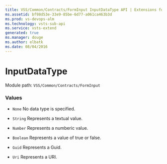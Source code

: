 ```yaml
---
title: VSS/Common/Contracts/FormInput InputDataType API | Extensions for Visual Studio Team Services
ms.assetid: bf98d53e-33e9-85be-6d77-a061ca463b3d
ms.prod: vs-devops-alm
ms.technology: vsts-sub-api
ms.service: vsts-extend
generated: true
ms.manager: douge
ms.author: elbatk
ms.date: 08/04/2016
---
```


# InputDataType

Module path: `VSS/Common/Contracts/FormInput`

### Values

* `None` No data type is specified.

* `String` Represents a textual value.

* `Number` Represents a numberic value.

* `Boolean` Represents a value of true or false.

* `Guid` Represents a Guid.

* `Uri` Represents a URI.

